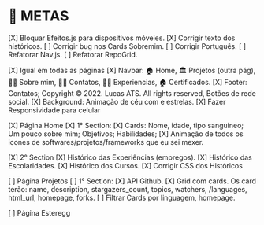 # 🎯 METAS

[X] Bloquar Efeitos.js para dispositivos móveies.
[X] Corrigir texto dos históricos.
[ ] Corrigir bug nos Cards Sobremim.
[ ] Corrigir Português.
[ ] Refatorar Nav.js.
[ ] Refatorar RepoGrid.

[X] Igual em todas as páginas
  [X] Navbar: 🏠 Home, 🏛️ Projetos (outra pág), 💁🏻 Sobre mim, 👨‍🎓 Contatos, 👩‍💻 Experiencias, 🏠 Certificados.
  [X] Footer: Contatos; Copyright © 2022. Lucas ATS. All rights reserved, Botões de rede social.
  [X] Background: Animação de céu com e estrelas.
  [X] Fazer Responsividade para celular

[X] Página Home
 [X] 1° Section:
  [X] Cards: Nome, idade, tipo sanguineo; Um pouco sobre mim; Objetivos; Habilidades;
  [X] Animação de todos os icones de softwares/projetos/frameworks que eu sei mexer.

 [X] 2° Section
  [X] Histórico das Experiências (empregos).
  [X] Histórico das Escolaridades.
  [X] Histórico dos Cursos.
  [X] Corrigir CSS dos Históricos

[ ] Página Projetos
 [ ] 1° Section:
  [X] API Github.
  [X] Grid com cards. Os card terão: name, description, stargazers_count, topics, watchers, /languages, html_url, homepage, forks.
  [ ] Filtrar Cards por linguagem, homepage.

[ ] Página Esteregg